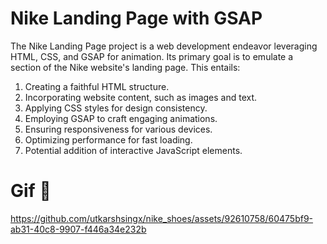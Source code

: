 # Nike Landing Page with GSAP

The Nike Landing Page project is a web development endeavor leveraging HTML, CSS, and GSAP for animation. Its primary goal is to emulate a section of the Nike website's landing page. This entails:

1. Creating a faithful HTML structure.
2. Incorporating website content, such as images and text.
3. Applying CSS styles for design consistency.
4. Employing GSAP to craft engaging animations.
5. Ensuring responsiveness for various devices.
6. Optimizing performance for fast loading.
7. Potential addition of interactive JavaScript elements.

# Gif 👾
https://github.com/utkarshsingx/nike_shoes/assets/92610758/60475bf9-ab31-40c8-9907-f446a34e232b
